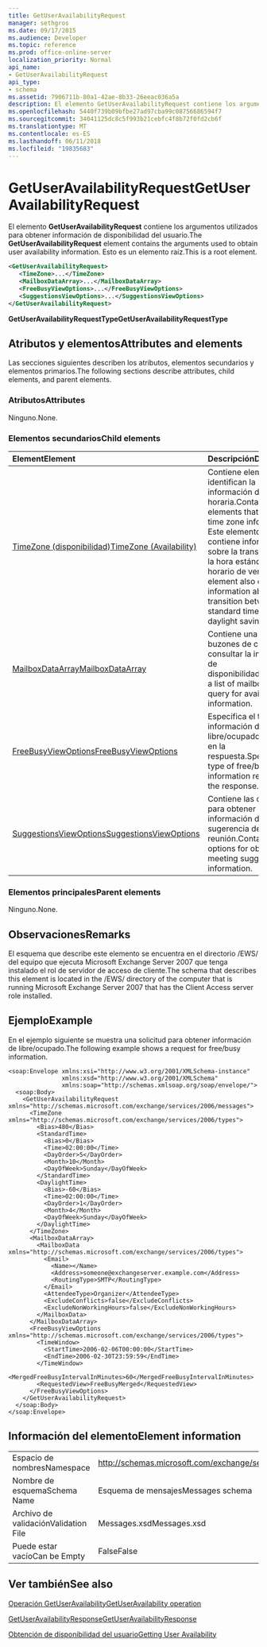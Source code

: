 ```yaml
---
title: GetUserAvailabilityRequest
manager: sethgros
ms.date: 09/17/2015
ms.audience: Developer
ms.topic: reference
ms.prod: office-online-server
localization_priority: Normal
api_name:
- GetUserAvailabilityRequest
api_type:
- schema
ms.assetid: 7906711b-80a1-42ae-8b33-26eeac036a5a
description: El elemento GetUserAvailabilityRequest contiene los argumentos utilizados para obtener información de disponibilidad del usuario. Esto es un elemento raíz.
ms.openlocfilehash: 5440f739b09bfbe27ad97cba99c08756686594f7
ms.sourcegitcommit: 34041125dc8c5f993b21cebfc4f8b72f0fd2cb6f
ms.translationtype: MT
ms.contentlocale: es-ES
ms.lasthandoff: 06/11/2018
ms.locfileid: "19835683"
---
```

# <a name="getuseravailabilityrequest"></a><span data-ttu-id="3674b-104">GetUserAvailabilityRequest</span><span class="sxs-lookup"><span data-stu-id="3674b-104">GetUserAvailabilityRequest</span></span>

<span data-ttu-id="3674b-105">El elemento **GetUserAvailabilityRequest** contiene los argumentos utilizados para obtener información de disponibilidad del usuario.</span><span class="sxs-lookup"><span data-stu-id="3674b-105">The **GetUserAvailabilityRequest** element contains the arguments used to obtain user availability information.</span></span> <span data-ttu-id="3674b-106">Esto es un elemento raíz.</span><span class="sxs-lookup"><span data-stu-id="3674b-106">This is a root element.</span></span> 
  
```xml
<GetUserAvailabilityRequest>
   <TimeZone>...</TimeZone>
   <MailboxDataArray>...</MailboxDataArray>
   <FreeBusyViewOptions>...</FreeBusyViewOptions>
   <SuggestionsViewOptions>...</SuggestionsViewOptions>
</GetUserAvailabilityRequest>
```

 <span data-ttu-id="3674b-107">**GetUserAvailabilityRequestType**</span><span class="sxs-lookup"><span data-stu-id="3674b-107">**GetUserAvailabilityRequestType**</span></span>
## <a name="attributes-and-elements"></a><span data-ttu-id="3674b-108">Atributos y elementos</span><span class="sxs-lookup"><span data-stu-id="3674b-108">Attributes and elements</span></span>

<span data-ttu-id="3674b-109">Las secciones siguientes describen los atributos, elementos secundarios y elementos primarios.</span><span class="sxs-lookup"><span data-stu-id="3674b-109">The following sections describe attributes, child elements, and parent elements.</span></span>
  
### <a name="attributes"></a><span data-ttu-id="3674b-110">Atributos</span><span class="sxs-lookup"><span data-stu-id="3674b-110">Attributes</span></span>

<span data-ttu-id="3674b-111">Ninguno.</span><span class="sxs-lookup"><span data-stu-id="3674b-111">None.</span></span>
  
### <a name="child-elements"></a><span data-ttu-id="3674b-112">Elementos secundarios</span><span class="sxs-lookup"><span data-stu-id="3674b-112">Child elements</span></span>

|<span data-ttu-id="3674b-113">**Element**</span><span class="sxs-lookup"><span data-stu-id="3674b-113">**Element**</span></span>|<span data-ttu-id="3674b-114">**Descripción**</span><span class="sxs-lookup"><span data-stu-id="3674b-114">**Description**</span></span>|
|:-----|:-----|
|[<span data-ttu-id="3674b-115">TimeZone (disponibilidad)</span><span class="sxs-lookup"><span data-stu-id="3674b-115">TimeZone (Availability)</span></span>](timezone-availability.md) <br/> |<span data-ttu-id="3674b-116">Contiene elementos que identifican la información de zona horaria.</span><span class="sxs-lookup"><span data-stu-id="3674b-116">Contains elements that identify time zone information.</span></span> <span data-ttu-id="3674b-117">Este elemento también contiene información sobre la transición entre la hora estándar y el horario de verano.</span><span class="sxs-lookup"><span data-stu-id="3674b-117">This element also contains information about the transition between standard time and daylight saving time.</span></span>  <br/> |
|[<span data-ttu-id="3674b-118">MailboxDataArray</span><span class="sxs-lookup"><span data-stu-id="3674b-118">MailboxDataArray</span></span>](mailboxdataarray.md) <br/> |<span data-ttu-id="3674b-119">Contiene una lista de buzones de correo para consultar la información de disponibilidad.</span><span class="sxs-lookup"><span data-stu-id="3674b-119">Contains a list of mailboxes to query for availability information.</span></span>  <br/> |
|[<span data-ttu-id="3674b-120">FreeBusyViewOptions</span><span class="sxs-lookup"><span data-stu-id="3674b-120">FreeBusyViewOptions</span></span>](freebusyviewoptions.md) <br/> |<span data-ttu-id="3674b-121">Especifica el tipo de información de libre/ocupado devuelto en la respuesta.</span><span class="sxs-lookup"><span data-stu-id="3674b-121">Specifies the type of free/busy information returned in the response.</span></span>  <br/> |
|[<span data-ttu-id="3674b-122">SuggestionsViewOptions</span><span class="sxs-lookup"><span data-stu-id="3674b-122">SuggestionsViewOptions</span></span>](suggestionsviewoptions.md) <br/> |<span data-ttu-id="3674b-123">Contiene las opciones para obtener información de la sugerencia de reunión.</span><span class="sxs-lookup"><span data-stu-id="3674b-123">Contains the options for obtaining meeting suggestion information.</span></span>  <br/> |
   
### <a name="parent-elements"></a><span data-ttu-id="3674b-124">Elementos principales</span><span class="sxs-lookup"><span data-stu-id="3674b-124">Parent elements</span></span>

<span data-ttu-id="3674b-125">Ninguno.</span><span class="sxs-lookup"><span data-stu-id="3674b-125">None.</span></span>
  
## <a name="remarks"></a><span data-ttu-id="3674b-126">Observaciones</span><span class="sxs-lookup"><span data-stu-id="3674b-126">Remarks</span></span>

<span data-ttu-id="3674b-127">El esquema que describe este elemento se encuentra en el directorio /EWS/ del equipo que ejecuta Microsoft Exchange Server 2007 que tenga instalado el rol de servidor de acceso de cliente.</span><span class="sxs-lookup"><span data-stu-id="3674b-127">The schema that describes this element is located in the /EWS/ directory of the computer that is running Microsoft Exchange Server 2007 that has the Client Access server role installed.</span></span>
  
## <a name="example"></a><span data-ttu-id="3674b-128">Ejemplo</span><span class="sxs-lookup"><span data-stu-id="3674b-128">Example</span></span>

<span data-ttu-id="3674b-129">En el ejemplo siguiente se muestra una solicitud para obtener información de libre/ocupado.</span><span class="sxs-lookup"><span data-stu-id="3674b-129">The following example shows a request for free/busy information.</span></span>
  
```
<soap:Envelope xmlns:xsi="http://www.w3.org/2001/XMLSchema-instance" 
               xmlns:xsd="http://www.w3.org/2001/XMLSchema" 
               xmlns:soap="http://schemas.xmlsoap.org/soap/envelope/">
  <soap:Body>
    <GetUserAvailabilityRequest xmlns="http://schemas.microsoft.com/exchange/services/2006/messages">
      <TimeZone xmlns="http://schemas.microsoft.com/exchange/services/2006/types">
        <Bias>480</Bias>
        <StandardTime>
          <Bias>0</Bias>
          <Time>02:00:00</Time>
          <DayOrder>5</DayOrder>
          <Month>10</Month>
          <DayOfWeek>Sunday</DayOfWeek>
        </StandardTime>
        <DaylightTime>
          <Bias>-60</Bias>
          <Time>02:00:00</Time>
          <DayOrder>1</DayOrder>
          <Month>4</Month>
          <DayOfWeek>Sunday</DayOfWeek>
        </DaylightTime>
      </TimeZone>
      <MailboxDataArray>
        <MailboxData xmlns="http://schemas.microsoft.com/exchange/services/2006/types">
          <Email>
            <Name></Name>
            <Address>someone@exchangeserver.example.com</Address>
            <RoutingType>SMTP</RoutingType>
          </Email>
          <AttendeeType>Organizer</AttendeeType>
          <ExcludeConflicts>false</ExcludeConflicts>
          <ExcludeNonWorkingHours>false</ExcludeNonWorkingHours>
        </MailboxData>
      </MailboxDataArray>
      <FreeBusyViewOptions xmlns="http://schemas.microsoft.com/exchange/services/2006/types">
        <TimeWindow>
          <StartTime>2006-02-06T00:00:00</StartTime>
          <EndTime>2006-02-30T23:59:59</EndTime>
        </TimeWindow>
        <MergedFreeBusyIntervalInMinutes>60</MergedFreeBusyIntervalInMinutes>
        <RequestedView>FreeBusyMerged</RequestedView>
      </FreeBusyViewOptions>
    </GetUserAvailabilityRequest>
  </soap:Body>
</soap:Envelope>
```

## <a name="element-information"></a><span data-ttu-id="3674b-130">Información del elemento</span><span class="sxs-lookup"><span data-stu-id="3674b-130">Element information</span></span>

|||
|:-----|:-----|
|<span data-ttu-id="3674b-131">Espacio de nombres</span><span class="sxs-lookup"><span data-stu-id="3674b-131">Namespace</span></span>  <br/> |http://schemas.microsoft.com/exchange/services/2006/messages  <br/> |
|<span data-ttu-id="3674b-132">Nombre de esquema</span><span class="sxs-lookup"><span data-stu-id="3674b-132">Schema Name</span></span>  <br/> |<span data-ttu-id="3674b-133">Esquema de mensajes</span><span class="sxs-lookup"><span data-stu-id="3674b-133">Messages schema</span></span>  <br/> |
|<span data-ttu-id="3674b-134">Archivo de validación</span><span class="sxs-lookup"><span data-stu-id="3674b-134">Validation File</span></span>  <br/> |<span data-ttu-id="3674b-135">Messages.xsd</span><span class="sxs-lookup"><span data-stu-id="3674b-135">Messages.xsd</span></span>  <br/> |
|<span data-ttu-id="3674b-136">Puede estar vacío</span><span class="sxs-lookup"><span data-stu-id="3674b-136">Can be Empty</span></span>  <br/> |<span data-ttu-id="3674b-137">False</span><span class="sxs-lookup"><span data-stu-id="3674b-137">False</span></span>  <br/> |
   
## <a name="see-also"></a><span data-ttu-id="3674b-138">Ver también</span><span class="sxs-lookup"><span data-stu-id="3674b-138">See also</span></span>



[<span data-ttu-id="3674b-139">Operación GetUserAvailability</span><span class="sxs-lookup"><span data-stu-id="3674b-139">GetUserAvailability operation</span></span>](getuseravailability-operation.md)
  
[<span data-ttu-id="3674b-140">GetUserAvailabilityResponse</span><span class="sxs-lookup"><span data-stu-id="3674b-140">GetUserAvailabilityResponse</span></span>](getuseravailabilityresponse.md)


[<span data-ttu-id="3674b-141">Obtención de disponibilidad del usuario</span><span class="sxs-lookup"><span data-stu-id="3674b-141">Getting User Availability</span></span>](http://msdn.microsoft.com/library/d4133fcb-9b0f-4e6b-aadf-a389da83516a%28Office.15%29.aspx)

